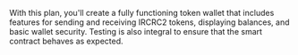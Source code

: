 With this plan, you'll create a fully functioning token wallet that includes features for sending and receiving IRCRC2 tokens, displaying balances, and basic wallet security. Testing is also integral to ensure that the smart contract behaves as expected.
